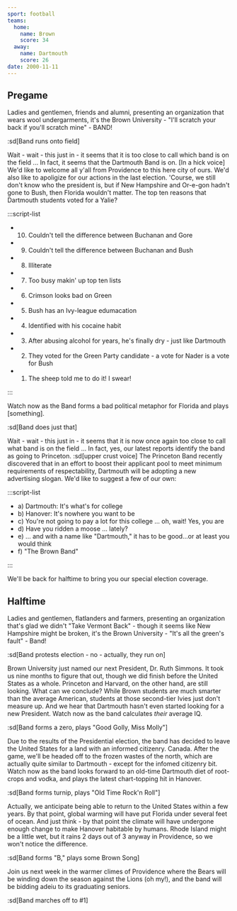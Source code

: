 ```yaml
---
sport: football
teams:
  home:
    name: Brown
    score: 34
  away:
    name: Dartmouth
    score: 26
date: 2000-11-11
---
```


## Pregame

Ladies and gentlemen, friends and alumni, presenting an organization that wears wool undergarments, it's the Brown University - "I'll scratch your back if you'll scratch mine" - BAND!

:sd[Band runs onto field]

Wait - wait - this just in - it seems that it is too close to call which band is on the field ... In fact, it seems that the Dartmouth Band is on. [In a hick voice] We'd like to welcome all y'all from Providence to this here city of ours. We'd also like to apoligize for our actions in the last election. 'Course, we still don't know who the president is, but if New Hampshire and Or-e-gon hadn't gone to Bush, then Florida wouldn't matter. The top ten reasons that Dartmouth students voted for a Yalie?

:::script-list

- 10. Couldn't tell the difference between Buchanan and Gore
- 9. Couldn't tell the difference between Buchanan and Bush
- 8. Illiterate
- 7. Too busy makin' up top ten lists
- 6. Crimson looks bad on Green
- 5. Bush has an Ivy-league edumacation
- 4. Identified with his cocaine habit
- 3. After abusing alcohol for years, he's finally dry - just like Dartmouth
- 2. They voted for the Green Party candidate - a vote for Nader is a vote for Bush
- 1. The sheep told me to do it! I swear!

:::

Watch now as the Band forms a bad political metaphor for Florida and plays [something].

:sd[Band does just that]

Wait - wait - this just in - it seems that it is now once again too close to call what band is on the field ... In fact, yes, our latest reports identify the band as going to Princeton. :sd[upper crust voice] The Princeton Band recently discovered that in an effort to boost their applicant pool to meet minimum requirements of respectability, Dartmouth will be adopting a new advertising slogan. We'd like to suggest a few of our own:

:::script-list

- a) Dartmouth: It's what's for college
- b) Hanover: It's nowhere you want to be
- c) You're not going to pay a lot for this college ... oh, wait! Yes, you are
- d) Have you ridden a moose ... lately?
- e) ... and with a name like "Dartmouth," it has to be good...or at least you would think
- f) "The Brown Band"

:::

We'll be back for halftime to bring you our special election coverage.

## Halftime

Ladies and gentlemen, flatlanders and farmers, presenting an organization that's glad we didn't "Take Vermont Back" - though it seems like New Hampshire might be broken, it's the Brown University - "It's all the green's fault" - Band!

:sd[Band protests election - no - actually, they run on]

Brown University just named our next President, Dr. Ruth Simmons. It took us nine months to figure that out, though we did finish before the United States as a whole. Princeton and Harvard, on the other hand, are still looking. What can we conclude? While Brown students are much smarter than the average American, students at those second-tier Ivies just don't measure up. And we hear that Dartmouth hasn't even started looking for a new President. Watch now as the band calculates _their_ average IQ.

:sd[Band forms a zero, plays "Good Golly, Miss Molly"]

Due to the results of the Presidential election, the band has decided to leave the United States for a land with an informed citizenry. Canada. After the game, we'll be headed off to the frozen wastes of the north, which are actually quite similar to Dartmouth - except for the infomed citizenry bit. Watch now as the band looks forward to an old-time Dartmouth diet of root-crops and vodka, and plays the latest chart-topping hit in Hanover.

:sd[Band forms turnip, plays "Old Time Rock'n Roll"]

Actually, we anticipate being able to return to the United States within a few years. By that point, global warming will have put Florida under several feet of ocean. And just think - by that point the climate will have undergone enough change to make Hanover habitable by humans. Rhode Island might be a little wet, but it rains 2 days out of 3 anyway in Providence, so we won't notice the difference.

:sd[Band forms "B," plays some Brown Song]

Join us next week in the warmer climes of Providence where the Bears will be winding down the season against the Lions (oh my!), and the band will be bidding adeiu to its graduating seniors.

:sd[Band marches off to #1]
